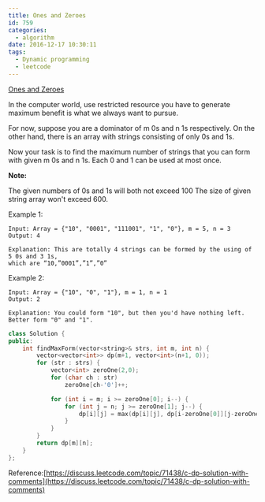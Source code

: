 ```yaml
---
title: Ones and Zeroes
id: 759
categories:
  - algorithm
date: 2016-12-17 10:30:11
tags:
  - Dynamic programming
  - leetcode
---
```


[Ones and Zeroes](https://leetcode.com/problems/ones-and-zeroes/)

In the computer world, use restricted resource you have to generate maximum benefit is what we always want to pursue.

For now, suppose you are a dominator of m 0s and n 1s respectively. On the other hand, there is an array with strings consisting of only 0s and 1s.

Now your task is to find the maximum number of strings that you can form with given m 0s and n 1s. Each 0 and 1 can be used at most once.

**Note:**

The given numbers of 0s and 1s will both not exceed 100 The size of given string array won't exceed 600.

Example 1:

```
Input: Array = {"10", "0001", "111001", "1", "0"}, m = 5, n = 3
Output: 4

Explanation: This are totally 4 strings can be formed by the using of 5 0s and 3 1s, 
which are “10,”0001”,”1”,”0”
```

Example 2:

```
Input: Array = {"10", "0", "1"}, m = 1, n = 1
Output: 2

Explanation: You could form "10", but then you'd have nothing left. Better form "0" and "1".
```



``` cpp
class Solution {
public:
    int findMaxForm(vector<string>& strs, int m, int n) {
        vector<vector<int>> dp(m+1, vector<int>(n+1, 0));
        for (str : strs) {
            vector<int> zeroOne(2,0);
            for (char ch : str)
                zeroOne[ch-'0']++;

            for (int i = m; i >= zeroOne[0]; i--) {
                for (int j = n; j >= zeroOne[1]; j--) {
                    dp[i][j] = max(dp[i][j], dp[i-zeroOne[0]][j-zeroOne[1]]+1);
                }
            }
        }
        return dp[m][n];
    }
};
```

Reference:[https://discuss.leetcode.com/topic/71438/c-dp-solution-with-comments](https://discuss.leetcode.com/topic/71438/c-dp-solution-with-comments)